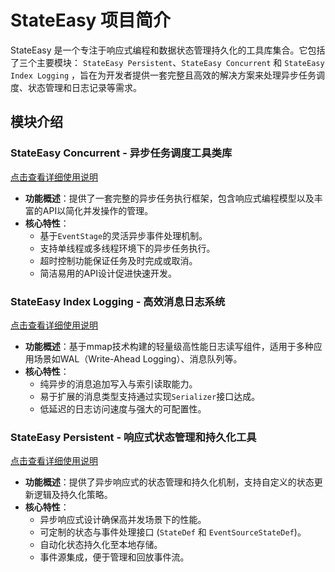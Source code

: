 # StateEasy 项目简介

StateEasy 是一个专注于响应式编程和数据状态管理持久化的工具库集合。它包括了三个主要模块：
`StateEasy Persistent`、`StateEasy Concurrent` 和 `StateEasy Index Logging`
，旨在为开发者提供一套完整且高效的解决方案来处理异步任务调度、状态管理和日志记录等需求。

## 模块介绍

### StateEasy Concurrent - 异步任务调度工具类库

[点击查看详细使用说明](docs/concurrent.md)

- **功能概述**：提供了一套完整的异步任务执行框架，包含响应式编程模型以及丰富的API以简化并发操作的管理。
- **核心特性**：
    - 基于`EventStage`的灵活异步事件处理机制。
    - 支持单线程或多线程环境下的异步任务执行。
    - 超时控制功能保证任务及时完成或取消。
    - 简洁易用的API设计促进快速开发。

### StateEasy Index Logging - 高效消息日志系统

[点击查看详细使用说明](docs/index-logging.md)

- **功能概述**：基于mmap技术构建的轻量级高性能日志读写组件，适用于多种应用场景如WAL（Write-Ahead
  Logging）、消息队列等。
- **核心特性**：
    - 纯异步的消息追加写入与索引读取能力。
    - 易于扩展的消息类型支持通过实现`Serializer`接口达成。
    - 低延迟的日志访问速度与强大的可配置性。

### StateEasy Persistent - 响应式状态管理和持久化工具

[点击查看详细使用说明](docs/persistent.md)

- **功能概述**：提供了异步响应式的状态管理和持久化机制，支持自定义的状态更新逻辑及持久化策略。
- **核心特性**：
    - 异步响应式设计确保高并发场景下的性能。
    - 可定制的状态与事件处理接口 (`StateDef` 和 `EventSourceStateDef`)。
    - 自动化状态持久化至本地存储。
    - 事件源集成，便于管理和回放事件流。

